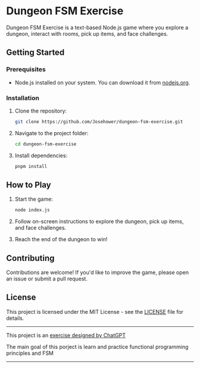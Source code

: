# Dungeon FSM Exercise

Dungeon FSM Exercise is a text-based Node.js game where you explore a dungeon, interact with rooms, pick up items, and face challenges.

## Getting Started

### Prerequisites

- Node.js installed on your system. You can download it from [nodejs.org](https://nodejs.org/).

### Installation

1. Clone the repository:

   ```bash
   git clone https://github.com/Josehower/dungeon-fsm-exercise.git
   ```

2. Navigate to the project folder:

   ```bash
   cd dungeon-fsm-exercise
   ```

3. Install dependencies:

   ```bash
   pnpm install
   ```

## How to Play

1. Start the game:

   ```bash
   node index.js
   ```

2. Follow on-screen instructions to explore the dungeon, pick up items, and face challenges.

3. Reach the end of the dungeon to win!

## Contributing

Contributions are welcome! If you'd like to improve the game, please open an issue or submit a pull request.

## License

This project is licensed under the MIT License - see the [LICENSE](LICENSE) file for details.

---

This project is an [exercise designed by ChatGPT](https://chat.openai.com/share/c866e73d-4463-4ee5-b617-549b20d88653)

The main goal of this porject is learn and practice functional programming principles and FSM

---
